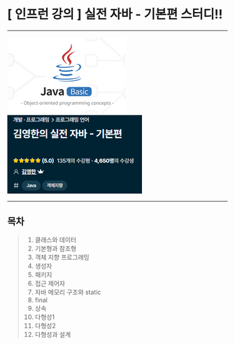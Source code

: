 # [ 인프런 강의 ] 실전 자바 - 기본편 스터디!!

<hr>

![img.png](img.png)![img_1.png](img_1.png)
<hr> 

## 목차
>1. 클래스와 데이터
>2. 기본형과 참조형 
>3. 객체 지향 프로그래밍
>4. 생성자
>5. 패키지
>6. 접근 제어자
>7. 자바 메모리 구조와 static
>8. final
>9. 상속
>10. 다형성1
>11. 다형성2
>12. 다형성과 설계